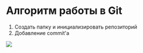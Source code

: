 # Алгоритм работы в Git

1) Создать папку и инициализировать репозиторий
2) Добавление commit'a

<img src = "https://cheb.media/u/2019/11/20191105-011u.jpg">